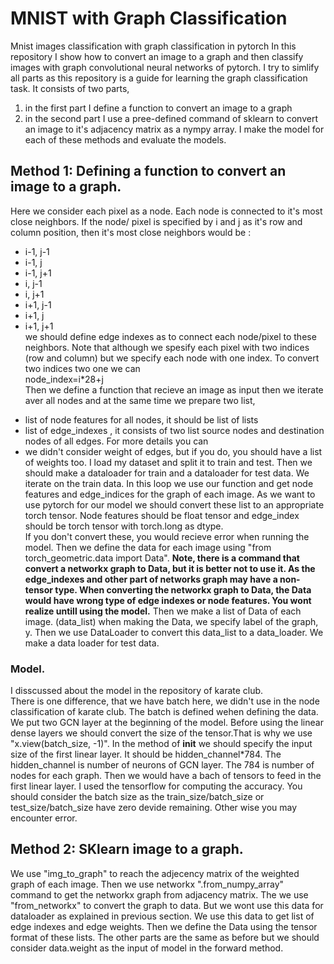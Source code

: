 # MNIST with Graph Classification
Mnist images classification with graph classification in pytorch
In this repository I show how to convert an image to a graph and then classify images with graph convolutional neural networks of pytorch. 
I try to simlify all parts as this repository is a guide for learning the graph classification task. 
It consists of two parts, 
  1. in the first part I define a function to convert an image to a graph
  2. in the second part I use a pree-defined command of sklearn to convert an image to it's adjacency matrix as a nympy array. 
I make the model for each of these methods and evaluate the models. 
## Method 1: Defining a function to convert an image to a graph. 
Here we consider each pixel as a node. Each node is connected to it's most close neighbors. If the node/ pixel is specified by i and j as it's row and column position, then it's most close neighbors would be :
  * i-1, j-1
  * i-1, j
  * i-1, j+1
  * i, j-1
  * i, j+1
  * i+1, j-1
  * i+1, j
  * i+1, j+1   
we should define edge indexes as to connect each node/pixel to these neighbors. 
Note that although we spesify each pixel with two indices (row and column) but we specify each node with one index. To convert two indices two one we can    
node_index=i*28+j   
Then we define a function that recieve an image as input then we iterate aver all nodes and at the same time we prepare two list, 
  - list of node features for all nodes, it should be list of lists
  - list of edge_indexes , it consists of two list source nodes and destination nodes of all edges. For more details you can 
  - we didn't consider weight of edges, but if you do, you should have a list of weights too. 
I load my dataset and split it to train and test. 
Then we should make a dataloader for train and a dataloader for test data. 
We iterate on the train data. In this loop we use our function and get node features and edge_indices for the graph of each image. 
As we want to use pytorch for our model we should convert these list to an appropriate torch tensor. 
Node features should be float tensor and edge_index should be torch tensor with torch.long as dtype.  
If you don't convert these, you would recieve error when running the model. 
Then we define the data for each image using "from torch_geometric.data import Data". 
**Note, there is a command that convert a networkx graph to Data, but it is better not to use it. As the edge_indexes and other part of networks graph may have a non-tensor type. When converting the networkx graph to Data, the Data would have wrong type of edge indexes or node features. You wont realize untill using the model.**
Then we make a list of Data of each image. (data_list) when making the Data, we specify label of the graph, y.
Then we use DataLoader to convert this data_list to a data_loader. We make a data loader for test data. 
### Model.
I disscussed about the model in the repository of karate club.  
There is one difference, that we have batch here, we didn't use in the node classification of karate club. 
The batch is defined wehen defining the data. We put two GCN layer at the beginning of the model. Before using the linear dense layers we should convert the size of the tensor.That is why we use "x.view(batch_size, -1)".
In the method of __init__ we should specify the input size of the first linear layer. It should be hidden_channel*784. 
The hidden_channel is number of neurons of GCN layer. The 784 is number of nodes for each graph. Then we would have a bach of tensors to feed in the first linear layer. 
I used the tensorflow for computing the accuracy. You should consider the batch size as the train_size/batch_size or test_size/batch_size have zero devide remaining. Other wise you may encounter error. 
## Method 2: SKlearn image to a graph. 
We use "img_to_graph" to reach the adjecency matrix of the weighted graph of each image. Then we use  networkx ".from_numpy_array" command to get the networkx graph from adjacency matrix. 
The we use "from_networkx" to convert the graph to data. But we wont use this data for dataloader as explained in previous section. We use this data to get list of edge indexes and edge weights. Then we define the Data using the tensor format of these lists. 
The other parts are the same as before but we should consider data.weight as the input of model in the forward method. 


